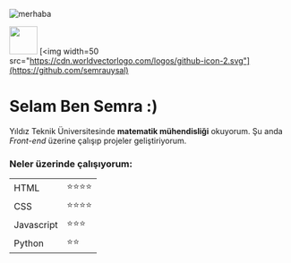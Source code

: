 

![merhaba](https://encrypted-tbn0.gstatic.com/images?q=tbn:ANd9GcQB5FdPWil_ZyEB-xKeI19R0XVBpegNUzq2dw&usqp=CAU)

[<img width=50 src="[https://i.pinimg.com/736x/92/d1/db/92d1db1521d374335498624cc95e9554.jpg](https://upload.wikimedia.org/wikipedia/commons/thumb/f/f8/LinkedIn_icon_circle.svg/2048px-LinkedIn_icon_circle.svg.png)">](https://www.linkedin.com/in/semra-uysal-841058273/)
[<img width=50 src="https://cdn.worldvectorlogo.com/logos/github-icon-2.svg"](https://github.com/semrauysal)





# Selam Ben Semra :)

Yıldız Teknik Üniversitesinde **matematik mühendisliği** okuyorum. Şu anda *Front-end* üzerine çalışıp projeler geliştiriyorum.


### Neler üzerinde çalışıyorum:

|  | |
|--- | ----|
|HTML |:star::star::star::star:|
|CSS | :star::star::star::star:|
|Javascript|:star::star::star:|
|Python|:star::star:|




